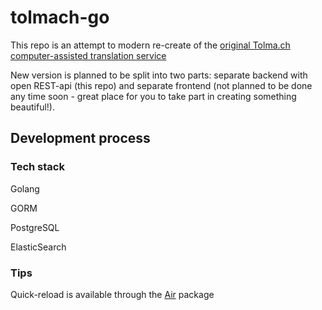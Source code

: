 # tolmach-go

This repo is an attempt to modern re-create of the [original Tolma.ch computer-assisted translation service](https://github.com/tolma-ch/tolmach)

New version is planned to be split into two parts: separate backend with open REST-api (this repo) and separate frontend (not planned to be done any time soon - great place for you to take part in creating something beautiful!).

## Development process

### Tech stack

Golang

GORM

PostgreSQL

ElasticSearch

### Tips

Quick-reload is available through the [Air](https://github.com/air-verse/air) package
